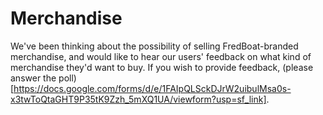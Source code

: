 # Merchandise
We've been thinking about the possibility of selling FredBoat-branded merchandise, and would like to hear our users' feedback on what kind of merchandise they'd want to buy. If you wish to provide feedback, (please answer the poll)[https://docs.google.com/forms/d/e/1FAIpQLSckDJrW2uibulMsa0s-x3twToQtaGHT9P35tK9Zzh_5mXQ1UA/viewform?usp=sf_link].
